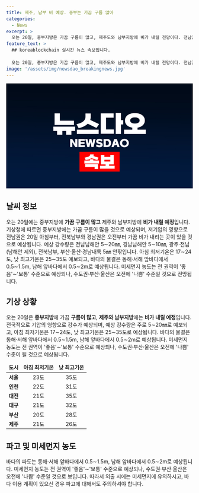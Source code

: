 ```yaml
---
title: 제주, 남부 비 예상. 중부는 가끔 구름 많아
categories:
  - News
excerpt: >
  오는 20일, 중부지방은 가끔 구름이 많고, 제주도와 남부지방에 비가 내릴 전망이다. 전남권은 아침부터, 전북남부와 경남권은 오전부터 가끔 비가 오다가 밤에 그칠 것으로 예상된다. 강수량은 전남남해안 5∼20㎜, 경남남해안 5∼10㎜, 주요 도시별 아침 최저기온은 17∼24도, 낮 최고기온은 25∼35도로 예보되고 미세먼지 농도는 '좋음'∼'보통' 수준이다.
feature_text: >
  ## koreablockchain 실시간 뉴스 속보입니다.

  오는 20일, 중부지방은 가끔 구름이 많고, 제주도와 남부지방에 비가 내릴 전망이다. 전남권은 아침부터, 전북남부와 경남권은 오전부터 가끔 비가 오다가 밤에 그칠 것으로 예상된다. 강수량은 전남남해안 5∼20㎜, 경남남해안 5∼10㎜, 주요 도시별 아침 최저기온은 17∼24도, 낮 최고기온은 25∼35도로 예보되고 미세먼지 농도는 '좋음'∼'보통' 수준이다.
image: '/assets/img/newsdao_breakingnews.jpg'
---
```


<p><img src="/assets/img/newsdao_breakingnews.jpg" alt="koreablockchain 속보" /></p>

<h2 data-ke-size="size26">날씨 정보</h2>

<p data-ke-size="size16">오는 20일에는 중부지방에 <b>가끔 구름이 많고</b> 제주와 남부지방에 <b>비가 내릴 예정</b>입니다. 기상청에 따르면 중부지방에는 가끔 구름이 많을 것으로 예상되며, 저기압의 영향으로 전남권은 20일 아침부터, 전북남부와 경남권은 오전부터 가끔 비가 내리는 곳이 있을 것으로 예상됩니다. 예상 강수량은 전남남해안 5∼20㎜, 경남남해안 5∼10㎜, 광주·전남(남해안 제외), 전북남부, 부산·울산·경남내륙 5㎜ 안팎입니다. 아침 최저기온은 17∼24도, 낮 최고기온은 25∼35도 예보되고, 바다의 물결은 동해·서해 앞바다에서 0.5∼1.5m, 남해 앞바다에서 0.5∼2m로 예상됩니다. 미세먼지 농도는 전 권역이 '좋음'∼'보통' 수준으로 예상되나, 수도권·부산·울산은 오전에 '나쁨' 수준일 것으로 전망됩니다.</p>

<h2 data-ke-size="size26">기상 상황</h2>

<p data-ke-size="size16">오는 20일은 <b>중부지방</b>에 가끔 <b>구름이 많고</b>, <b>제주와 남부지방</b>에는 <b>비가 내릴 예정</b>입니다. 전국적으로 기압의 영향으로 강수가 예상되며, 예상 강수량은 주로 5∼20㎜로 예보되고, 아침 최저기온은 17∼24도, 낮 최고기온은 25∼35도로 예상됩니다. 바다의 물결은 동해·서해 앞바다에서 0.5∼1.5m, 남해 앞바다에서 0.5∼2m로 예상됩니다. 미세먼지 농도는 전 권역이 '좋음'∼'보통' 수준으로 예상되나, 수도권·부산·울산은 오전에 '나쁨' 수준이 될 것으로 예상됩니다.</p>

<table>
<thead>
<tr>
<td style="text-align: center; height: 17px;"><b>도시</b></td>
<td style="text-align: center; height: 17px;"><b>아침 최저기온</b></td>
<td style="text-align: center; height: 17px;"><b>낮 최고기온</b></td>
</tr>
</thead>
<tbody>
<tr>
<td style="text-align: center; height: 17px;"><b>서울</b></td>
<td style="text-align: center; height: 17px;">23도</td>
<td style="text-align: center; height: 17px;">35도</td>
</tr>
<tr>
<td style="text-align: center; height: 17px;"><b>인천</b></td>
<td style="text-align: center; height: 17px;">22도</td>
<td style="text-align: center; height: 17px;">31도</td>
</tr>
<tr>
<td style="text-align: center; height: 17px;"><b>대전</b></td>
<td style="text-align: center; height: 17px;">21도</td>
<td style="text-align: center; height: 17px;">35도</td>
</tr>
<tr>
<td style="text-align: center; height: 17px;"><b>대구</b></td>
<td style="text-align: center; height: 17px;">21도</td>
<td style="text-align: center; height: 17px;">32도</td>
</tr>
<tr>
<td style="text-align: center; height: 17px;"><b>부산</b></td>
<td style="text-align: center; height: 17px;">20도</td>
<td style="text-align: center; height: 17px;">28도</td>
</tr>
<tr>
<td style="text-align: center; height: 17px;"><b>제주</b></td>
<td style="text-align: center; height: 17px;">21도</td>
<td style="text-align: center; height: 17px;">26도</td>
</tr>
</tbody>
</table>

<h2 data-ke-size="size26">파고 및 미세먼지 농도</h2>

<p data-ke-size="size16">바다의 파도는 동해·서해 앞바다에서 0.5∼1.5m, 남해 앞바다에서 0.5∼2m로 예상됩니다. 미세먼지 농도는 전 권역이 '좋음'∼'보통' 수준으로 예상되나, 수도권·부산·울산은 오전에 '나쁨' 수준일 것으로 보입니다. 따라서 외출 시에는 미세먼지에 유의하시고, 바다 이용 계획이 있으신 경우 파고에 대해서도 주의하셔야 합니다.</p>

<p data-ke-size="size16">&nbsp;</p>

